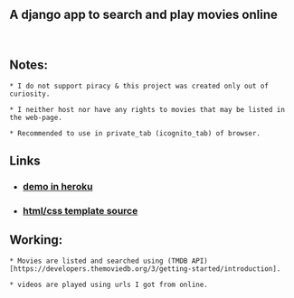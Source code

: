 ## A django app to search and play movies online

<br>

## Notes:
    * I do not support piracy & this project was created only out of curiosity.

    * I neither host nor have any rights to movies that may be listed in the web-page.

    * Recommended to use in private_tab (icognito_tab) of browser.


## Links

* ### [**demo in heroku**](https://movies-here.herokuapp.com)

* ### [**html/css template source**]()




## Working:


    * Movies are listed and searched using (TMDB API)[https://developers.themoviedb.org/3/getting-started/introduction].

    * videos are played using urls I got from online.
